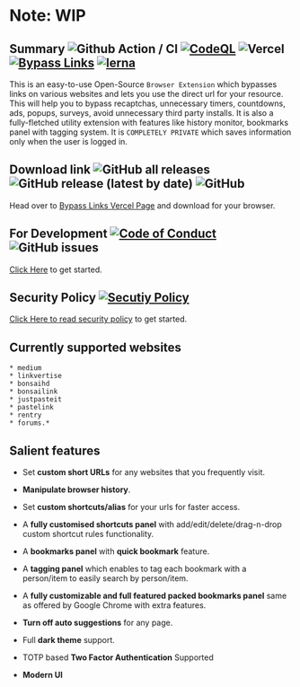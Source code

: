 # Note: WIP
## Summary ![Github Action / CI](https://github.com/amitsingh-007/bypass-links/workflows/CI/badge.svg) [![CodeQL](https://github.com/amitsingh-007/bypass-links/actions/workflows/codeql-analysis.yml/badge.svg)](https://github.com/amitsingh-007/bypass-links/actions/workflows/codeql-analysis.yml) ![Vercel](https://therealsujitk-vercel-badge.vercel.app/?app=bypass-links) [![Bypass Links](https://img.shields.io/endpoint?url=https://dashboard.cypress.io/badge/simple/d5xzoq/main&style=flat&logo=cypress)](https://dashboard.cypress.io/projects/d5xzoq/runs) [![lerna](https://img.shields.io/badge/maintained%20with-lerna-cc00ff.svg)](https://lerna.js.org/)

This is an easy-to-use Open-Source `Browser Extension` which bypasses links on various websites and lets you use the direct url for your resource. This will help you to bypass recaptchas, unnecessary timers, countdowns, ads, popups, surveys, avoid unnecessary third party installs. It is also a fully-fletched utility extension with features like history monitor, bookmarks panel with tagging system. It is `COMPLETELY PRIVATE` which saves information only when the user is logged in.

## Download link ![GitHub all releases](https://img.shields.io/github/downloads/amitsingh-007/bypass-links/total?color=success) ![GitHub release (latest by date)](https://img.shields.io/github/v/release/amitsingh-007/bypass-links) ![GitHub](https://img.shields.io/github/license/amitsingh-007/bypass-links?color=blue)

Head over to [Bypass Links Vercel Page](https://bypass-links.vercel.app) and download for your browser.

## For Development [![Code of Conduct](https://img.shields.io/badge/code%20of-conduct-ff69b4.svg?style=flat)](https://github.com/amitsingh-007/bypass-links/blob/main/contributing.md) ![GitHub issues](https://img.shields.io/github/issues/amitsingh-007/bypass-links)

[Click Here](https://github.com/amitsingh-007/bypass-links/blob/main/contributing.md) to get started.

## Security Policy [![Secutiy Policy](https://img.shields.io/badge/security%20policy-important.svg?style=flat)](https://github.com/amitsingh-007/bypass-links/blob/main/SECURITY.md)

[Click Here to read security policy](https://github.com/amitsingh-007/bypass-links/blob/main/security.md) to get started.

## Currently supported websites

    * medium
    * linkvertise
    * bonsaihd
    * bonsailink
    * justpasteit
    * pastelink
    * rentry
    * forums.*

## Salient features

- Set **custom short URLs** for any websites that you frequently visit.

- **Manipulate browser history**.

- Set **custom shortcuts/alias** for your urls for faster access.

- A **fully customised shortcuts panel** with add/edit/delete/drag-n-drop custom shortcut rules functionality.

- A **bookmarks panel** with **quick bookmark** feature.

- A **tagging panel** which enables to tag each bookmark with a person/item to easily search by person/item.

- A **fully customizable and full featured packed bookmarks panel** same as offered by Google Chrome with extra features.

- **Turn off auto suggestions** for any page.

- Full **dark theme** support.

- TOTP based **Two Factor Authentication** Supported

- **Modern UI**
